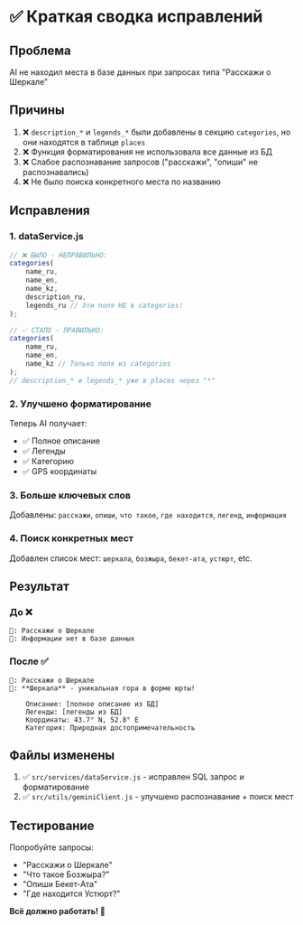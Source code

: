 # ✅ Краткая сводка исправлений

## Проблема

AI не находил места в базе данных при запросах типа "Расскажи о Шеркале"

## Причины

1. ❌ `description_*` и `legends_*` были добавлены в секцию `categories`, но они находятся в таблице `places`
2. ❌ Функция форматирования не использовала все данные из БД
3. ❌ Слабое распознавание запросов ("расскажи", "опиши" не распознавались)
4. ❌ Не было поиска конкретного места по названию

## Исправления

### 1. dataService.js

```javascript
// ❌ БЫЛО - НЕПРАВИЛЬНО:
categories(
    name_ru,
    name_en,
    name_kz,
    description_ru,
    legends_ru // Эти поля НЕ в categories!
);

// ✅ СТАЛО - ПРАВИЛЬНО:
categories(
    name_ru,
    name_en,
    name_kz // Только поля из categories
);
// description_* и legends_* уже в places через "*"
```

### 2. Улучшено форматирование

Теперь AI получает:

- ✅ Полное описание
- ✅ Легенды
- ✅ Категорию
- ✅ GPS координаты

### 3. Больше ключевых слов

Добавлены: `расскажи`, `опиши`, `что такое`, `где находится`, `легенд`, `информация`

### 4. Поиск конкретных мест

Добавлен список мест: `шеркала`, `бозжыра`, `бекет-ата`, `устюрт`, etc.

## Результат

### До ❌

```
👤: Расскажи о Шеркале
🤖: Информации нет в базе данных
```

### После ✅

```
👤: Расскажи о Шеркале
🤖: **Шеркала** - уникальная гора в форме юрты!

    Описание: [полное описание из БД]
    Легенды: [легенды из БД]
    Координаты: 43.7° N, 52.8° E
    Категория: Природная достопримечательность
```

## Файлы изменены

1. ✅ `src/services/dataService.js` - исправлен SQL запрос и форматирование
2. ✅ `src/utils/geminiClient.js` - улучшено распознавание + поиск мест

## Тестирование

Попробуйте запросы:

- "Расскажи о Шеркале"
- "Что такое Бозжыра?"
- "Опиши Бекет-Ата"
- "Где находится Устюрт?"

**Всё должно работать! 🚀**

